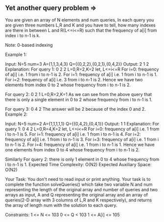 Yet another query problem  =>
-------------------------



You are given an array of N elements and num queries, In each query you are given three numbers L,R and K and you have to tell, how many indexes are there in between L and R(L<=i<=R) such that the frequency of a[i] from index i to n-1 is k.

Note: 0-based indexing

Example 1:

Input:
N=5
num=3
A={1,1,3,4,3}
Q={{0,2,2},{0,2,1},{0,4,2}}
Output:
2 1 2
Explanation:
For query 1: 0 2 2
L=0,R=2,K=2
let, L<=i<=R
For i=0: frequency of a[i] i.e. 1 from i to n-1 is 2.
For i=1: frequency of a[i] i.e. 1 from i to n-1 is 1.
For i=2: frequency of a[i] i.e. 3 from i to n-1 is 2.
Hence we have two elements from index 0 to 2 
whose frequency from i to n-1 is 2.

For query 2: 0 2 1
L=0,R=2,K=1
As we can see from the above query that there is 
only a single element in 0 to 2 whose frequency 
from i to n-1 is 1.

For query 3: 0 4 2
The answer will be 2 because of the index 0 and 2.
Example 2:

Input:
N=5
num=2
A={1,1,1,1,1}
Q={{0,4,2},{0,4,1}}
Output:
1 1 
Explanation: 
For query 1: 0 4 2 
L=0,R=4,K=2 
let, L<=i<=R 
For i=0: frequency of a[i] i.e. 1 from i to n-1 is 5. 
For i=1: frequency of a[i] i.e. 1 from i to n-1 is 4. 
For i=2: frequency of a[i] i.e. 1 from i to n-1 is 3.
For i=3: frequency of a[i] i.e. 1 from i to n-1 is 2.
For i=4: frequency of a[i] i.e. 1 from i to n-1 is 1. 
Hence we have one elements from index 0 to 4 whose frequency from i to n-1 is 2. 

Similarly For query 2: 
there is only 1 element in 0 to 4 whose frequency from i to n-1 is 1.
Expected Time Complexity: O(N2)
Expected Auxiliary Space: O(N2)

Your Task:
You don't need to read input or print anything. Your task is to complete the function solveQueries() which take two variable N and num representing the length of the original array and number of queries and two arrays as input, A and Q representing the original array and an array of queries(2-D array with 3 columns of L,R and K respectively), and returns the array of length num with the solution to each query.
 

Constraints:
1 <= N <= 103
0 <= Q < 103
1 <= A[i] <= 105
